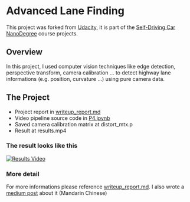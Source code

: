 # Advanced Lane Finding
This project was forked from [Udacity](https://github.com/udacity/CarND-Advanced-Lane-Lines), it is part of the [Self-Driving Car NanoDegree](https://www.udacity.com/course/self-driving-car-engineer-nanodegree--nd013) course projects.

## Overview
In this project, I used computer vision techniques like edge detection, perspective transform, camera calibration ... to detect highway lane informations (e.g. position, curvature ...) using pure camera data.

## The Project
* Project report in [writeup_report.md](./writeup_report.md)
* Video pipeline source code in [P4.ipynb](./P4.ipynb)
* Saved camera calibration matrix at distort_mtx.p
* Result at results.mp4

### The result looks like this

[![Results Video](https://img.youtube.com/vi/MIyqcMWk0jo/0.jpg)](https://www.youtube.com/watch?v=MIyqcMWk0jo "Results Video")

### More detail

For more informations please reference [writeup_report.md](./writeup_report.md).
I also wrote a [medium post](https://medium.com/@hsinchengchao/%E8%87%AA%E9%A7%95%E8%BB%8A%E5%AD%B8%E7%BF%92%E4%B9%8B%E8%B7%AF-%E4%BA%8C-282ed3cd0e88#.b8q8q4ihq) about it (Mandarin Chinese)
